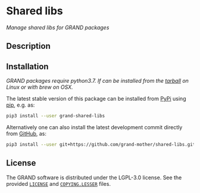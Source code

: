 # Shared libs
_Manage shared libs for GRAND packages_

## Description

<!-- Add here a description of the package -->


## Installation
_GRAND packages require python3.7. If can be installed from the
[tarball](https://www.python.org/downloads) on Linux or with brew on OSX._


The latest stable version of this package can be installed from [PyPi][PYPI]
using [pip][PIP], e.g. as:
```bash
pip3 install --user grand-shared-libs
```

Alternatively one can also install the latest development commit directly from
[GitHub][GITHUB], as:
```bash
pip3 install --user git+https://github.com/grand-mother/shared-libs.git@master
```


## License

The GRAND software is distributed under the LGPL-3.0 license. See the provided
[`LICENSE`][LICENSE] and [`COPYING.LESSER`][COPYING] files.


[COPYING]: https://github.com/grand-mother/shared-libs/blob/master/COPYING.LESSER
[GITHUB]: https://github.com/grand-mother/shared-libs
[LICENSE]: https://github.com/grand-mother/shared-libs/blob/master/LICENSE
[PIP]: https://pypi.org/project/pip
[PYPI]: https://pypi.org/project/grand-shared-libs
